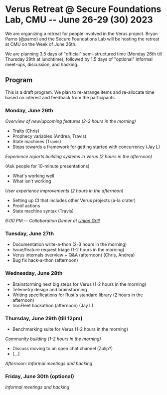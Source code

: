 # Verus Retreat @ Secure Foundations Lab, CMU -- June 26-29 (30) 2023

We are organizing a retreat for people involved in the Verus project.
Bryan Parno (@parno) and the Secure Foundations Lab will be hosting the retreat at CMU on the Week of June 26th.

We are planning 3.5 days of "official" semi-structured time (Monday 26th till Thursday 29th at lunchtime),
followed by 1.5 days of "optional" informal meet-ups, discussion, and hacking.

## Program

This is a draft program. We plan to re-arrange items and re-allocate time based on interest and feedback from the participants.

### Monday, June 26th

*Overview of new/upcoming features (2-3 hours in the morning)*

- Traits (Chris)
- Prophecy variables (Andrea, Travis)
- State machines (Travis)
- Steps towards a framework for getting started with concurrency (Jay L)

*Experience reports building systems in Verus (2 hours in the afternoon)*

(Ask people for 10-minute presentations)
- What's working well
- What isn't working

*User experience improvements (2 hours in the afternoon)*

- Setting up CI that includes other Verus projects (a-la crater)
- Proof actions
- State machine syntax (Travis)

*6:00 PM -- Collaboration Dinner at [Union Grill](https://goo.gl/maps/FuDFyREMUxLjNWeC8)*

### Tuesday, June 27th

- Documentation write-a-thon  (2-3 hours in the morning)
- Issue/feature request triage (1-2 hours in the morning)
- Verus internals overview + Q&A (afternoon) (Chris, Andrea)
- Bug fix hack-a-thon (afternoon)

### Wednesday, June 28th

- Brainstorming next big steps for Verus (1-2 hours in the morning)
- Telemetry design and brainstorming
- Writing specifications for Rust's standard library (2 hours in the afternoon)
- IronFleet hackathon (afternoon) (Jay L)

### Thursday, June 29th (till 12pm)

- Benchmarking suite for Verus (1-2 hours in the morning)

*Community building (1-2 hours in the morning)*

- Discuss moving to an open chat channel (Zulip?)
- [...]


*Afternoon: Informal meetings and hacking*

### Friday, June 30th (optional)

*Informal meetings and hacking*